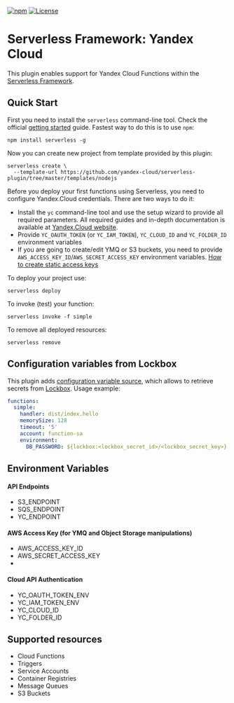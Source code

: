 [![npm](https://img.shields.io/npm/v/@yandex-cloud/serverless-plugin)](https://www.npmjs.com/package/@yandex-cloud/serverless-plugin)
[![License](https://img.shields.io/github/license/yandex-cloud/serverless-plugin.svg)](https://github.com/yandex-cloud/serverless-plugin/blob/master/LICENSE)


# Serverless Framework: Yandex Cloud

This plugin enables support for Yandex Cloud Functions within the [Serverless Framework](https://github.com/serverless/serverless).

## Quick Start

First you need to install the `serverless` command-line tool. Check the official [getting started](https://www.serverless.com/framework/docs/getting-started/) guide. Fastest way to do this is to use `npm`:

    npm install serverless -g

Now you can create new project from template provided by this plugin:

    serverless create \
      --template-url https://github.com/yandex-cloud/serverless-plugin/tree/master/templates/nodejs

Before you deploy your first functions using Serverless, you need to configure Yandex.Cloud credentials. There are two ways to do it:
- Install the `yc` command-line tool and use the setup wizard to provide all required parameters. All required guides and in-depth documentation is available at [Yandex.Cloud website](https://cloud.yandex.com/docs/cli/quickstart).
- Provide `YC_OAUTH_TOKEN` (or `YC_IAM_TOKEN`), `YC_CLOUD_ID` and `YC_FOLDER_ID` environment variables
- If you are going to create/edit YMQ or S3 buckets, you need to provide `AWS_ACCESS_KEY_ID`/`AWS_SECRET_ACCESS_KEY` environment variables. [How to create static access keys](https://cloud.yandex.com/en-ru/docs/iam/operations/sa/create-access-key)

To deploy your project use:

    serverless deploy

To invoke (test) your function:

    serverless invoke -f simple

To remove all deployed resources:

    serverless remove

## Configuration variables from Lockbox

This plugin adds [configuration variable source](https://www.serverless.com/framework/docs/providers/aws/guide/variables), which allows to retrieve secrets from [Lockbox](https://cloud.yandex.com/en/docs/lockbox/).
Usage example:
```yaml
functions:
  simple:
    handler: dist/index.hello
    memorySize: 128
    timeout: '5'
    account: function-sa
    environment:
      DB_PASSWORD: ${lockbox:<lockbox_secret_id>/<lockbox_secret_key>}
```

## Environment Variables
#### API Endpoints
- S3_ENDPOINT
- SQS_ENDPOINT
- YC_ENDPOINT

#### AWS Access Key (for YMQ and Object Storage manipulations)
- AWS_ACCESS_KEY_ID
- AWS_SECRET_ACCESS_KEY
- 
#### Cloud API Authentication
- YC_OAUTH_TOKEN_ENV
- YC_IAM_TOKEN_ENV
- YC_CLOUD_ID
- YC_FOLDER_ID

## Supported resources
- Cloud Functions
- Triggers
- Service Accounts
- Container Registries
- Message Queues
- S3 Buckets
